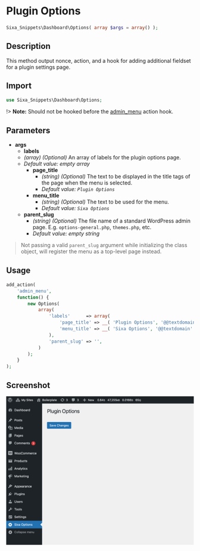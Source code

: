 # Plugin Options

```php
Sixa_Snippets\Dashboard\Options( array $args = array() );
```

## Description

This method output nonce, action, and a hook for adding additional fieldset for a plugin settings page.

## Import

```php 
use Sixa_Snippets\Dashboard\Options;
```

!> **Note:** Should not be hooked before the [admin_menu](http://developer.wordpress.org/reference/hooks/admin_menu/) action hook.

## Parameters

- **args**
	- **labels**
	- *(array) (Optional)* An array of labels for the plugin options page.
	- *Default value: empty array*
		- **page_title**
			- *(string) (Optional)* The text to be displayed in the title tags of the page when the menu is selected.
			- *Default value: `Plugin Options`*
		- **menu_title**
			- *(string) (Optional)* The text to be used for the menu.
			- *Default value: `Sixa Options`*
	- **parent_slug**
		- *(string) (Optional)* The file name of a standard WordPress admin page. E.g. `options-general.php`, `themes.php`, etc.
		- *Default value: empty string*

> Not passing a valid `parent_slug` argument while initializing the class object, will register the menu as a top-level page instead.

## Usage

```php
add_action(
	'admin_menu',
	function() {
		new Options(
			array(
				'labels'      => array(
					'page_title' => __( 'Plugin Options', '@@textdomain' ),
					'menu_title' => __( 'Sixa Options', '@@textdomain' ),
				),
				'parent_slug' => '',
			)
		);
	}
);
```

## Screenshot

![](../assets/options.png ':size=30%')